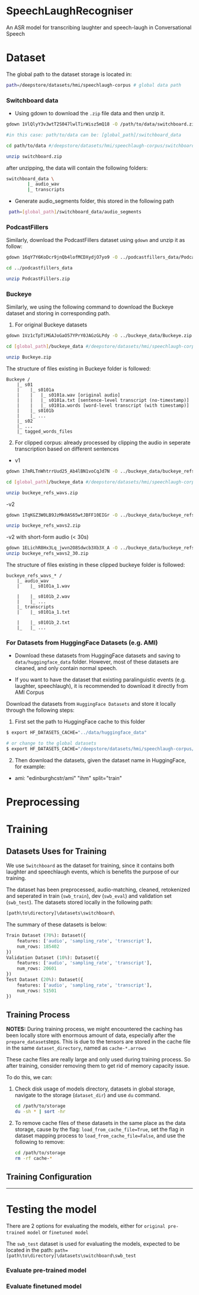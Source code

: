 # SpeechLaughRecogniser
An ASR model for transcribing laughter and speech-laugh in Conversational Speech

# Dataset
The global path to the dataset storage is located in:
```bash
path=/deepstore/datasets/hmi/speechlaugh-corpus # global data path
```

### Switchboard data

- Using gdown to download the `.zip` file data and then unzip it.

```bash
gdown 1VlQlyY3v3wtT2S047lwlTirWisz5mQ18 -O /path/to/data/switchboard.zip

#in this case: path/to/data can be: [global_path]/switchboard_data 

cd path/to/data #/deepstore/datasets/hmi/speechlaugh-corpus/switchboard_data

unzip switchboard.zip
```
after unzipping, the data will contain the following folders:
```bash
switchboard_data \
        |_ audio_wav
        |_ transcripts
```

- Generate audio_segments folder, this stored in the following path
```bash
 path=[global_path]/switchboard_data/audio_segments
```

### PodcastFillers
Similarly, download the PodcastFillers dataset using `gdown` and unzip it as follow:
```bash
gdown 16qY7Y6KoDcr9jnQb4lofMCDXydjO7yo9 -O ../podcastfillers_data/PodcastFillers.zip

cd ../podcastfillers_data

unzip PodcastFillers.zip
```
### Buckeye

Similarly, we using the following command to download the Buckeye dataset and storing in corresponding path.

1. For original Buckeye datasets
```bash
gdown 1Vz1cTpTiMGAJoGaO57YPrY0JAGzGLPdy -O ../buckeye_data/Buckeye.zip

cd [global_path]/buckeye_data #/deepstore/datasets/hmi/speechlaugh-corpus/buckeye_data/

unzip Buckeye.zip
```

The structure of files existing in Buckeye folder is followed:
```batch
Buckeye /
    |_ s01
    |    |_ s0101a
    |    |   |_ s0101a.wav [original audio]
    |    |   |_ s0101a.txt [sentence-level transcript (no-timestamp)]
    |    |   |_ s0101a.words [word-level transcript (with timestamp)]
    |    |_ s0101b
    |    |_ ...
    |_ s02
    |_ ...
    |_ tagged_words_files
```
2. For clipped corpus: already processed by clipping the audio in seperate transcription based on different sentences
- v1
```bash
gdown 17mRLTnWhtrrUud25_Ab4lBN1voCqJd7N -O ../buckeye_data/buckeye_refs_wavs.zip

cd [global_path]/buckeye_data #/deepstore/datasets/hmi/speechlaugh-corpus/buckeye_data/

unzip buckeye_refs_wavs.zip
```

-v2
```bash
gdown 1TqKGZ3W0LB9JzMk0AS65wtJBFF10EIGr -O ../buckeye_data/buckeye_refs_wavs2.zip

unzip buckeye_refs_wavs2.zip
```

-v2 with short-form audio (< 30s)
```bash
gdown 1ELichR8Hx3Lq_jwvn2O8Sdwcb3Xb3X_A -O ../buckeye_data/buckeye_refs_wavs2_30.zip
unzip buckeye_refs_wavs2_30.zip
```

The structure of files existing in these clipped buckeye folder is followed:
```batch
buckeye_refs_wavs_* /
    |_ audio_wav
    |    |_ s0101a_1.wav

    |    |_ s0101b_2.wav
    |    |_ ...
    |_ transcripts
    |    |_ s0101a_1.txt

    |    |_ s0101b_2.txt
    |_   |_ ...
```

<!-- ### VocalSound
- Download the dataset from [VocalSound](https://www.dropbox.com/s/c5ace70qh1vbyzb/vs_release_16k.zip?dl=1) and save it to `path/to/data/vocalsound_data` folder

```bash
wget -O vocalsound_16k.zip https://www.dropbox.com/s/c5ace70qh1vbyzb/vs_release_16k.zip?dl=1

#path=/deepstore/datasets/hmi/speechlaugh-corpus/vocalsound_data

unzip vocalsound_16k.zip
```
- The path to the data would be:
```bash
path=/deepstore/datasets/hmi/speechlaugh-corpus/vocalsound_data/audio_16k
``` -->

### For Datasets from HuggingFace Datasets (e.g. AMI)
- Download these datasets from HuggingFace datasets and saving to `data/huggingface_data` folder. However, most of these datasets are cleaned, and only contain normal speech.

- If you want to have the dataset that existing paralinguistic events (e.g. laughter, speechlaugh), it is recommended to download it directly from AMI Corpus

Download the datasets from `HuggingFace Datasets` and store it locally through the following steps:

1. First set the path to HuggingFace cache to this folder
```bash
$ export HF_DATASETS_CACHE="../data/huggingface_data"

# or change to the global datasets
$ export HF_DATASETS_CACHE="/deepstore/datasets/hmi/speechlaugh-corpus/huggingface_data"

```

2. Then download the datasets, given the dataset name in HuggingFace, for example:
- ami: "edinburghcstr/ami" "ihm" split="train"

# Preprocessing

<!-- 3 seperate datasets, corresponding to 3 types of token using for training and evaluation, they are:
- `switchboard_speech`
```bash
path=/deepstore/datasets/hmi/speechlaugh-corpus/switchboard_data/swb
```

- `switchboard_laugh`
```python
path=/deepstore/datasets/hmi/speechlaugh-corpus/switchboard_data/swb_laugh

"Laughter dataset with `intext = True`": Dataset({
    features: ['audio', 'sampling_rate', 'transcript'],
    num_rows: 6900
})
```

- `switchboard_speechlaugh`
```python
path=/deepstore/datasets/hmi/speechlaugh-corpus/switchboard_data/swb_speechlaugh

"Speech-laugh dataset": Dataset({
    features: ['audio', 'sampling_rate', 'transcript'],
    num_rows: 7672
})
``` -->

# Training

## Datasets Uses for Training

We use `Switchboard` as the dataset for training, since it contains both laughter and speechlaugh events, which is benefits the purpose of our training.

The dataset has been preprocessed, audio-matching, cleaned, retokenized and seperated in train (`swb_train`), dev (`swb_eval`) and validation set (`swb_test`). The datasets stored locally in the following path:
```bash
[path\to\directory]\datasets\switchboard\
```

The summary of these datasets is below:
```python
Train Dataset (70%): Dataset({
    features: ['audio', 'sampling_rate', 'transcript'],
    num_rows: 185402
})
Validation Dataset (10%): Dataset({
    features: ['audio', 'sampling_rate', 'transcript'],
    num_rows: 20601
})
Test Dataset (20%): Dataset({
    features: ['audio', 'sampling_rate', 'transcript'],
    num_rows: 51501
})
```

## Training Process

**NOTES:** During training process, we might encountered the caching has been locally store with enormous amount of data, especially after the `prepare_dataset`steps. This is due to the tensors are stored in the cache file in the same `dataset_directory`, named as `cache-*.arrows`

These cache files are really large and only used during training process. So after training, consider removing them to get rid of memory capacity issue.

To do this, we can:

1. Check disk usage of models directory, datasets in global storage, navigate to the storage (`dataset_dir`) and use `du` command.
    ```bash
    cd /path/to/storage
    du -sh * | sort -hr
    ```

2. To remove cache files of these datasets in the same place as the data storage, cause by the flag: `load_from_cache_file=True`, set the flag in dataset mapping process to `load_from_cache_file=False`, and use the following to remove:
    ```bash
    cd /path/to/storage
    rm -rf cache-*
    ```

## Training Configuration

---
# Testing the model
There are 2 options for evaluating the models, either for `original pre-trained model` or `finetuned model`

The `swb_test` dataset is used for evaluating the models, expected to be located in the path: `path=[path\to\directory]\datasets\switchboard\swb_test`

### Evaluate pre-trained model

### Evaluate finetuned model
